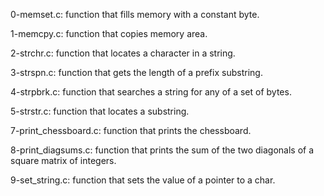 0-memset.c: function that fills memory with a constant byte.

1-memcpy.c: function that copies memory area.

2-strchr.c: function that locates a character in a string.

3-strspn.c: function that gets the length of a prefix substring.

4-strpbrk.c: function that searches a string for any of a set of bytes.

5-strstr.c: function that locates a substring.

7-print\_chessboard.c:  function that prints the chessboard.

8-print\_diagsums.c: function that prints the sum of the two 
diagonals of a square matrix of integers.

9-set\_string.c: function that sets the value of a pointer to a char.

